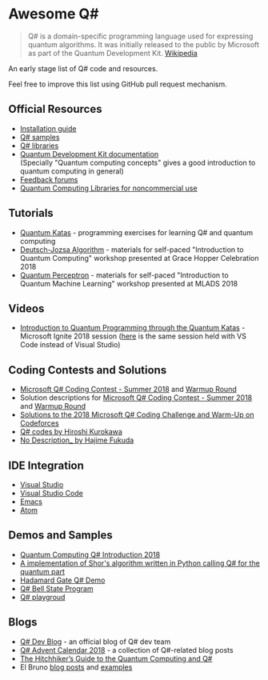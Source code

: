 # Awesome Q#

> Q# is a domain-specific programming language used for expressing quantum algorithms. It was initially released to the public by Microsoft as part of the Quantum Development Kit. [Wikipedia](https://en.wikipedia.org/wiki/Q_Sharp)

An early stage list of Q# code and resources.

Feel free to improve this list using GitHub pull request mechanism.

<!--
[![Awesome](https://cdn.rawgit.com/sindresorhus/awesome/d7305f38d29fed78fa85652e3a63e154dd8e8829/media/badge.svg)](https://github.com/sindresorhus/awesome)
-->

## Official Resources
* [Installation guide](https://docs.microsoft.com/en-us/quantum/quantum-installconfig)
* [Q# samples](https://github.com/Microsoft/Quantum)
* [Q# libraries](https://github.com/Microsoft/QuantumLibraries)
* [Quantum Development Kit documentation](https://docs.microsoft.com/quantum/)
  <br>(Specially "Quantum computing concepts" gives a good introduction to quantum computing in general)
* [Feedback forums](https://quantum.uservoice.com/)
* [Quantum Computing Libraries for noncommercial use](https://github.com/Microsoft/Quantum-NC)

## Tutorials
* [Quantum Katas](https://github.com/Microsoft/QuantumKatas/) - programming exercises for learning Q# and quantum computing
* [Deutsch-Jozsa Algorithm](https://github.com/Microsoft/GHC18-IntroToQuantumComputing/) - materials for self-paced "Introduction to Quantum Computing" workshop presented at Grace Hopper Celebration 2018
* [Quantum Perceptron](https://github.com/Microsoft/MLADS2018-QuantumML) - materials for self-paced "Introduction to Quantum Machine Learning" workshop presented at MLADS 2018

## Videos
* [Introduction to Quantum Programming through the Quantum Katas](https://www.youtube.com/watch?v=h3M8OomE19o) - Microsoft Ignite 2018 session ([here](https://www.youtube.com/watch?v=AjBLsrGgEkY) is the same session held with VS Code instead of Visual Studio)

## Coding Contests and Solutions
* [Microsoft Q# Coding Contest - Summer 2018](https://codeforces.com/contest/1002) and [Warmup Round](https://codeforces.com/contest/1001)
* Solution descriptions for [Microsoft Q# Coding Contest - Summer 2018](https://assets.codeforces.com/rounds/997-998/main-contest-editorial.pdf) and [Warmup Round](https://assets.codeforces.com/rounds/997-998/warmup-editorial.pdf)
* [Solutions to the 2018 Microsoft Q# Coding Challenge and Warm-Up on Codeforces](https://github.com/RobertDurfee/QSharpCodingChallenge)
* [Q# codes by Hiroshi Kurokawa](https://github.com/hkurokawa/QSharpCodingContest2018)
* [No Description_ by Hajime Fukuda](https://github.com/hajifkd/qsharp-vscode)

## IDE Integration
* [Visual Studio](https://marketplace.visualstudio.com/items?itemName=quantum.DevKit)
* [Visual Studio Code](https://marketplace.visualstudio.com/items?itemName=quantum.quantum-devkit-vscode)
* [Emacs](https://github.com/forked-from-1kasper/emacs-qsharp-mode)
* [Atom](https://github.com/ivangabriele/atom-qsharp)

## Demos and Samples
* [Quantum Computing Q# Introduction 2018](https://github.com/Djohnnie/QuantumComputingQSharpIntroduction2018)
* [A implementation of Shor's algorithm written in Python calling Q# for the quantum part](https://github.com/Michaelvll/myQShor)
* [Hadamard Gate Q# Demo](https://github.com/jwulf/HGate)
* [Q# Bell State Program](https://github.com/pktippa/q_sharp_bell_state)
* [Q# playgroud](https://github.com/weize07/Qsharp-playgroud)

## Blogs
* [Q# Dev Blog](https://blogs.msdn.microsoft.com/visualstudio/tag/qsharp/) - an official blog of Q# dev team
* [Q# Advent Calendar 2018](https://blogs.msdn.microsoft.com/visualstudio/2018/11/15/q-advent-calendar-2018/) - a collection of Q#-related blog posts
* [The Hitchhiker’s Guide to the Quantum Computing and Q#](https://blogs.msdn.microsoft.com/uk_faculty_connection/2018/02/26/the-hitchhikers-guide-to-the-quantum-computing-and-q-blog/)
* El Bruno [blog posts](https://elbruno.com/tag/q/) and [examples](https://github.com/elbruno/Blog/search?utf8=✓&q=extension%3Aqs&type=)
